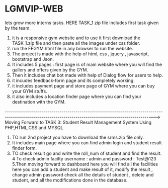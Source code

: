 # LGMVIP-WEB
lets grow more interns tasks.
HERE TASK_1 zip file includes first task given by the team.

1. it is a responsive gym website and to use it first download the TASK_1.zip file and then paste all the images under css folder.
2. run the FFGYM.html file in any browser to run the website.
3. The project is made with the help of html, css , jquery , javascript, bootstrap and Json.
4. It includes 5 pages : first page is of main website where you will find the gallery and offers given by the GYM.
5. Then it includes chat bot made with help of Dialog flow for users to help.
6. it incudes feedback-form page and its completely working.
7. it includes payment page and store page of GYM where you can buy your GYM stuffs.
8. it also includes a location finder page where you can find your destination with the GYM.

-------------------------------------------------------------------------------------------------------------------------------------------------------->
Moving Forward to TASK 3: Student Result Management System Using PHP,HTML,CSS and MYSQL

1. TO run 2nd project you have to download the srms.zip file only.
2. It includes main page where you can find admin login and student result finder form.
3. TO check result go and write the roll_num of student and find the result.
4 To check admin facilty username : admin  and password : Test@123
5.Then moving forward to dashboard here you will find all the facilities
  here you can add a student and make result of it, modify the result ,
  change admin password check all the details of student , delete and student,
  and all the modifications done in the database.
